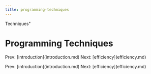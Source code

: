 ```yaml
---
title: programming-techniques
---
```


Techniques\"

# Programming Techniques

Prev: \[introduction](introduction.md) Next:
\[efficiency](efficiency.md)

Prev: \[introduction](introduction.md) Next:
\[efficiency](efficiency.md)
